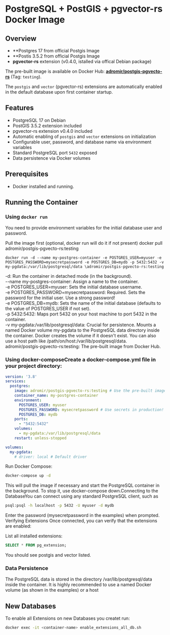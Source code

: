 # PostgreSQL + PostGIS + pgvector-rs Docker Image

## Overview

* **Postgres 17 from official Postgis Image
* **Postis 3.5.2 from official Postgis Image
* **pgvector-rs** extension (v0.4.0, istalled via offical Debian package)

The pre-built image is available on Docker Hub: **[adromir/postgis-pgvecto-rs](https://hub.docker.com/repository/docker/adromir/postgis-pgvecto-rs/general)** (Tag: `testing`).

The `postgis` and `vector` (pgvector-rs) extensions are automatically enabled in the default database upon first container startup.

## Features

* PostgreSQL 17 on Debian
* PostGIS 3.5.2 extension included
* pgvector-rs extension v0.4.0 included
* Automatic enabling of `postgis` and `vector` extensions on initialization
* Configurable user, password, and database name via environment variables
* Standard PostgreSQL port `5432` exposed
* Data persistence via Docker volumes

## Prerequisites

* Docker installed and running.

## Running the Container

### Using `docker run`

You need to provide environment variables for the initial database user and password.

Pull the image first (optional, docker run will do it if not present)
docker pull adromir/postgis-pgvecto-rs:testing

```docker run -d --name my-postgres-container -e POSTGRES_USER=myuser -e POSTGRES_PASSWORD=mysecretpassword -e POSTGRES_DB=mydb -p 5432:5432 -v my-pgdata:/var/lib/postgresql/data \adromir/postgis-pgvecto-rs:testing ```
  
-d: Run the container in detached mode (in the background).\
--name my-postgres-container: Assign a name to the container.\
-e POSTGRES_USER=myuser: Sets the initial database username.\
-e POSTGRES_PASSWORD=mysecretpassword: Required. Sets the password for the initial user. Use a strong password!\
-e POSTGRES_DB=mydb: Sets the name of the initial database (defaults to the value of POSTGRES_USER if not set).\
-p 5432:5432: Maps port 5432 on your host machine to port 5432 in the container.\
-v my-pgdata:/var/lib/postgresql/data: Crucial for persistence. Mounts a named Docker volume my-pgdata to the PostgreSQL data directory inside the container. Docker creates the volume if it doesn't exist. You can also use a host path like /path/on/host:/var/lib/postgresql/data.\
adromir/postgis-pgvecto-rs:testing: The pre-built image from Docker Hub.

### Using docker-composeCreate a docker-compose.yml file in your project directory:
```yaml
version: '3.8'
services:
  postgres:
    image: adromir/postgis-pgvecto-rs:testing # Use the pre-built image from Docker Hub
    container_name: my-postgres-container
    environment:
      POSTGRES_USER: myuser
      POSTGRES_PASSWORD: mysecretpassword # Use secrets in production!
      POSTGRES_DB: mydb
    ports:
      - "5432:5432"
    volumes:
      - my-pgdata:/var/lib/postgresql/data
    restart: unless-stopped

volumes:
  my-pgdata:
    # driver: local # Default driver
```
Run Docker Compose:
```bash
docker-compose up -d
```

This will pull the image if necessary and start the PostgreSQL container in the background. To stop it, use docker-compose down.Connecting to the DatabaseYou can connect using any standard PostgreSQL client, such as

```bash
psql:psql -h localhost -p 5432 -U myuser -d mydb
```

Enter the password (mysecretpassword in the examples) when prompted.
Verifying Extensions Once connected, you can verify that the extensions are enabled:

List all installed extensions:

```sql
SELECT * FROM pg_extension;
```

You should see postgis and vector listed. 
### Data Persistence
The PostgreSQL data is stored in the directory /var/lib/postgresql/data inside the container. It is highly recommended to use a named Docker volume (as shown in the examples) or a host

## New Databases
To enable all Extensions on new Databases you createt run:
```bash
docker exec -it <container-name> enable_extensions_all_db.sh
```